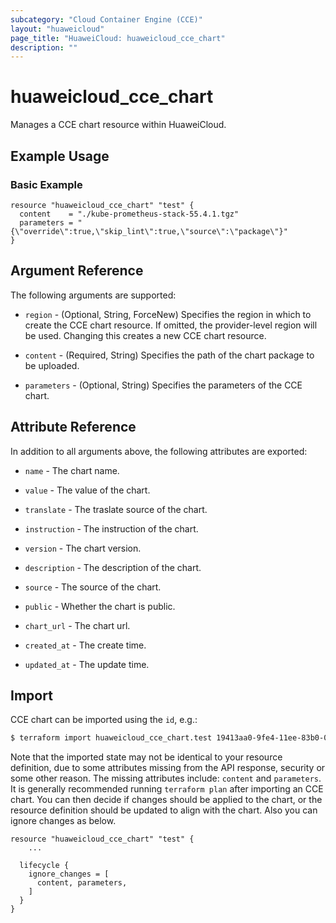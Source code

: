 ```yaml
---
subcategory: "Cloud Container Engine (CCE)"
layout: "huaweicloud"
page_title: "HuaweiCloud: huaweicloud_cce_chart"
description: ""
---
```


# huaweicloud_cce_chart

Manages a CCE chart resource within HuaweiCloud.

## Example Usage

### Basic Example

```hcl
resource "huaweicloud_cce_chart" "test" {
  content    = "./kube-prometheus-stack-55.4.1.tgz"
  parameters = "{\"override\":true,\"skip_lint\":true,\"source\":\"package\"}"
}
```

## Argument Reference

The following arguments are supported:

* `region` - (Optional, String, ForceNew) Specifies the region in which to create the CCE chart resource.
  If omitted, the provider-level region will be used. Changing this creates a new CCE chart resource.

* `content` - (Required, String) Specifies the path of the chart package to be uploaded.

* `parameters` - (Optional, String) Specifies the parameters of the CCE chart.

## Attribute Reference

In addition to all arguments above, the following attributes are exported:

* `name` - The chart name.

* `value` - The value of the chart.

* `translate` - The traslate source of the chart.

* `instruction` - The instruction of the chart.

* `version` - The chart version.

* `description` - The description of the chart.

* `source` - The source of the chart.

* `public` - Whether the chart is public.

* `chart_url` - The chart url.

* `created_at` - The create time.

* `updated_at` - The update time.

## Import

CCE chart can be imported using the `id`, e.g.:

```bash
$ terraform import huaweicloud_cce_chart.test 19413aa0-9fe4-11ee-83b0-0255ac10026b
```

Note that the imported state may not be identical to your resource definition, due to some attributes missing from the
API response, security or some other reason. The missing attributes include:
`content` and `parameters`. It is generally recommended running `terraform plan` after importing an CCE chart.
You can then decide if changes should be applied to the chart, or the resource definition should be updated to align
with the chart. Also you can ignore changes as below.

```
resource "huaweicloud_cce_chart" "test" {
    ...

  lifecycle {
    ignore_changes = [
      content, parameters,
    ]
  }
}
```
